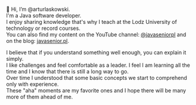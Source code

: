 👋 Hi, I’m @arturlaskowski. \
I'm a Java software developer. \
I enjoy sharing knowledge that's why I teach at the Lodz University of technology or record courses. \
You can also find my content on the YouTube channel: [@javaseniorpl](https://www.youtube.com/@javaseniorpl) and on the blog: [javasenior.pl](https://javasenior.pl).

I believe that if you understand something well enough, you can explain it simply. \
I like challenges and feel comfortable as a leader. 
I feel I am learning all the time and I know that there is still a long way to go. \
Over time I understood that some basic concepts we start to comprehend only with experience. \
These "aha" moments are my favorite ones and I hope there will be many more of them ahead of me.
